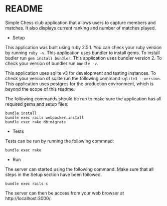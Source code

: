 # README

Simple Chess club application that allows users to capture members and matches. It also displays current ranking and number of matches played.

* Setup

This application was built using ruby 2.5.1. You can check your ruby version by running `ruby -v`. 
This application uses bundler to install gems. To install budler run `gem install bundler`. This application uses bundler version 2. To check your version of bundler run `bundle -v`.

This application uses sqlite v3 for development and testing instances. To check your version of sqlite run the following command `sqlite3 --version`. This application uses postgres for the production environment, which is beyond the scope of this readme.

The following commands should be run to make sure the application has all required gems and setup files:

`bundle install`\
`bundle exec rails webpacker:install`\
`bundle exec rake db:migrate`

* Tests

Tests can be run by running the following commnad:

`bundle exec rake`

* Run

The server can started using the following command. Make sure that all steps in the Setup section have been followed.

`bundle exec rails s`

The server can then be access from your web browser at http://localhost:3000/.
